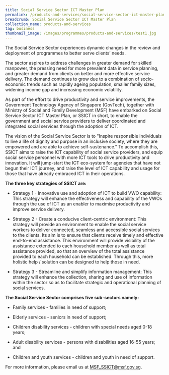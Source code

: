 ```yaml
---
title: Social Service Sector ICT Master Plan
permalink: /products-and-services/social-service-sector-ict-master-plan/
breadcrumb: Social Service Sector ICT Master Plan
collection_name: products-and-services
tag: business
thumbnail_image: /images/programmes/products-and-services/test1.jpg
---
```

The Social Service Sector experiences dynamic changes in the review and deployment of programmes to better serve clients’ needs.

The sector aspires to address challenges in greater demand for skilled manpower, the pressing need for more prevalent data in service planning, and greater demand from clients on better and more effective service delivery. The demand continues to grow due to a combination of socio-economic trends such as rapidly ageing population, smaller family sizes, widening income gap and increasing economic volatility.

As part of the effort to drive productivity and service improvements, the Government Technology Agency of Singapore (GovTech), together with Ministry of Social and Family Development (MSF) have embarked on Social Service Sector ICT Master Plan, or SSICT in short, to enable the government and social service providers to deliver coordinated and integrated social services through the adoption of ICT.

The vision of the Social Service Sector is to "Inspire responsible individuals to live a life of dignity and purpose in an inclusive society, where they are empowered and are able to achieve self-sustenance." To accomplish this, SSICT aims to raise the ICT capability of social service providers, and equip social service personnel with more ICT tools to drive productivity and innovation. It will jump-start the ICT eco-system for agencies that have not begun their ICT journey, and raise the level of ICT capability and usage for those that have already embraced ICT in their operations.

**The three key strategies of SSICT are:**

* Strategy 1 - Innovative use and adoption of ICT to build VWO capability: This strategy will enhance the effectiveness and capability of the VWOs through the use of ICT as an enabler to maximise productivity and improve service delivery.

* Strategy 2 - Create a conducive client-centric environment: This strategy will provide an environment to enable the social service workers to deliver connected, seamless and accessible social services to the clients. Its aim is to ensure that clients receive timely and effective end-to-end assistance. This environment will provide visibility of the assistance extended to each household member as well as total assistance provided, so that an overview of the total assistance provided to each household can be established. Through this, more holistic help / solution can be designed to help those in need.

* Strategy 3 - Streamline and simplify information management: This strategy will enhance the collection, sharing and use of information within the sector so as to facilitate strategic and operational planning of social services.

**The Social Service Sector comprises five sub-sectors namely:**

* Family services - families in need of support;

* Elderly services - seniors in need of support;

* Children disability services - children with special needs aged 0-18 years;

* Adult disability services - persons with disabilities aged 16-55 years; and

* Children and youth services - children and youth in need of support.

For more information, please email us at [MSF_SSICT@msf.gov.sg](mailto:MSF_SSICT@msf.gov.sg).
